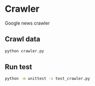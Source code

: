 # Crawler
Google news crawler

## Crawl data
```bash
python crawler.py
```

## Run test
```bash
python -m unittest -v test_crawler.py
```

